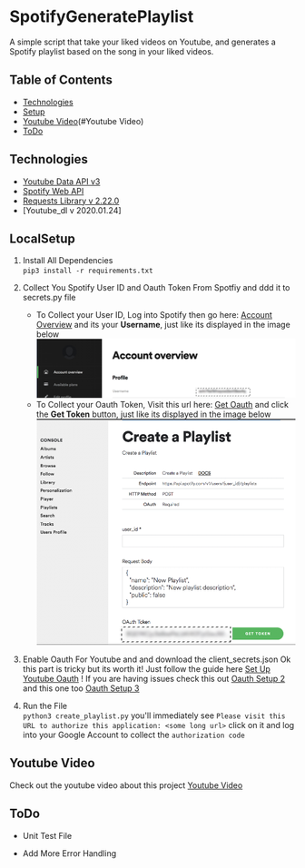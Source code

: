 # SpotifyGeneratePlaylist
A simple script that take your liked videos on Youtube, and generates a Spotify playlist based on the song in your liked videos.

## Table of Contents
* [Technologies](#Technologies)
* [Setup](#LocalSetup)
* [Youtube Video](#Youtube Video)
* [ToDo](#ToDo)

## Technologies
* [Youtube Data API v3]
* [Spotify Web API]
* [Requests Library v 2.22.0]
* [Youtube_dl v 2020.01.24]

## LocalSetup
1) Install All Dependencies   
`pip3 install -r requirements.txt`

2) Collect You Spotify User ID and Oauth Token From Spotfiy and ddd it to secrets.py file
    * To Collect your User ID, Log into Spotify then go here: [Account Overview] and its your **Username**, just like its displayed in the image below
    ![alt text](images/userid.png)
    * To Collect your Oauth Token, Visit this url here: [Get Oauth] and click the **Get Token** button, just like its displayed in the image below
    ![alt text](images/spotify_token.png)

3) Enable Oauth For Youtube and and download the client_secrets.json 
Ok this part is tricky but its worth it! Just follow the guide here [Set Up Youtube Oauth] ! 
If you are having issues check this out [Oauth Setup 2] and this one too [Oauth Setup 3] 

4) Run the File  
`python3 create_playlist.py`
you'll immediately see `Please visit this URL to authorize this application: <some long url>`
click on it and log into your Google Account to collect the `authorization code`

## Youtube Video
Check out the youtube video about this project
[Youtube Video]

## ToDo
* Unit Test File
* Add More Error Handling

   [Youtube Data API v3]: <https://developers.google.com/youtube/v3>
   [Spotify Web API]: <https://developer.spotify.com/documentation/web-api/>
   [Requests Library v 2.22.0]: <https://requests.readthedocs.io/en/master/>
   [Account Overview]: <https://www.spotify.com/us/account/overview/>
   [Get Oauth]: <https://developer.spotify.com/console/post-playlists/>
   [Set Up Youtube Oauth]: <https://developers.google.com/youtube/v3/getting-started/>
   [Oauth Setup 2]:<https://stackoverflow.com/questions/11485271/google-oauth-2-authorization-error-redirect-uri-mismatch/>
   [Youtube Video]:<https://www.youtube.com/watch?v=7J_qcttfnJA/>
   [youtube_dl]:<https://github.com/ytdl-org/youtube-dl/>
   [Oauth Setup 3]:<https://github.com/googleapis/google-api-python-client/blob/master/docs/client-secrets.md/>